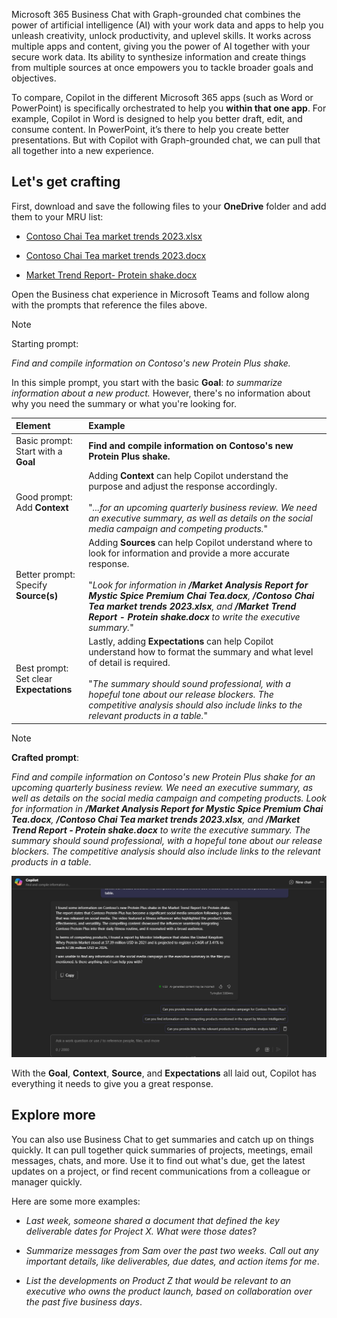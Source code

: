 
Microsoft 365 Business Chat with Graph-grounded chat combines the power of artificial intelligence (AI) with your work data and apps to help you unleash creativity, unlock productivity, and uplevel skills. It works across multiple apps and content, giving you the power of AI together with your secure work data. Its ability to synthesize information and create things from multiple sources at once empowers you to tackle broader goals and objectives.

To compare, Copilot in the different Microsoft 365 apps (such as Word or PowerPoint) is specifically orchestrated to help you **within that one app**. For example, Copilot in Word is designed to help you better draft, edit, and consume content. In PowerPoint, it’s there to help you create better presentations. But with Copilot with Graph-grounded chat, we can pull that all together into a new experience.

## Let's get crafting

First, download and save the following files to your **OneDrive** folder and add them to your MRU list:

- [Contoso Chai Tea market trends 2023.xlsx](https://go.microsoft.com/fwlink/?linkid=2268822)

- [Contoso Chai Tea market trends 2023.docx](https://go.microsoft.com/fwlink/?linkid=2269122)

- [Market Trend Report- Protein shake.docx](https://go.microsoft.com/fwlink/?linkid=2268827)

Open the Business chat experience in Microsoft Teams and follow along with the prompts that reference the files above.

> [!NOTE]
> Starting prompt:
>
> _Find and compile information on Contoso's new Protein Plus shake._

In this simple prompt, you start with the basic **Goal**: _to summarize information about a new product._ However, there's no information about why you need the summary or what you're looking for.

| Element | Example |
| :------ | :------- |
| Basic prompt: <br>Start with a **Goal** | **Find and compile information on Contoso's new Protein Plus shake.** |
| Good prompt: <br>Add **Context** | Adding **Context** can help Copilot understand the purpose and adjust the response accordingly.<br><br>"_...for an upcoming quarterly business review. We need an executive summary, as well as details on the social media campaign and competing products._" |
| Better prompt: <br>Specify **Source(s)** | Adding **Sources** can help Copilot understand where to look for information and provide a more accurate response.<br><br>"_Look for information in **/Market Analysis Report for Mystic Spice Premium Chai Tea.docx**, **/Contoso Chai Tea market trends 2023.xlsx**, and **/Market Trend Report - Protein shake.docx** to write the executive summary._" |
| Best prompt: <br>Set clear **Expectations** | Lastly, adding **Expectations** can help Copilot understand how to format the summary and what level of detail is required.<br><br>"_The summary should sound professional, with a hopeful tone about our release blockers. The competitive analysis should also include links to the relevant products in a table._" |

> [!NOTE]
> **Crafted prompt**:
>
> _Find and compile information on Contoso's new Protein Plus shake for an upcoming quarterly business review. We need an executive summary, as well as details on the social media campaign and competing products. Look for information in **/Market Analysis Report for Mystic Spice Premium Chai Tea.docx**, **/Contoso Chai Tea market trends 2023.xlsx**, and **/Market Trend Report - Protein shake.docx** to write the executive summary. The summary should sound professional, with a hopeful tone about our release blockers. The competitive analysis should also include links to the relevant products in a table._

[![Screenshot of the results of the crafted prompt using the Copilot chat experience in Teams. ](../media/copilot-chat-results-teams.png)](../media/copilot-chat-results-teams.png#lightbox)

With the **Goal**, **Context**, **Source**, and **Expectations** all laid out, Copilot has everything it needs to give you a great response.

## Explore more

You can also use Business Chat to get summaries and catch up on things quickly. It can pull together quick summaries of projects, meetings, email messages, chats, and more. Use it to find out what's due, get the latest updates on a project, or find recent communications from a colleague or manager quickly.

Here are some more examples:

- _Last week, someone shared a document that defined the key deliverable dates for Project X. What were those dates_?

- _Summarize messages from Sam over the past two weeks. Call out any important details, like deliverables, due dates, and action items for me_.

- _List the developments on Product Z that would be relevant to an executive who owns the product launch, based on collaboration over the past five business days_.